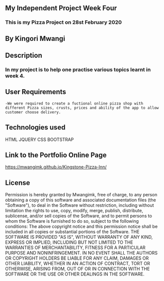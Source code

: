 ## My Independent Project Week Four
### This is my Pizza Project on 28st February 2020
## By Kingori Mwangi
## Description
### In my project is to help one practise various topics learnt in week 4.
## User Requirements
    -We were required to create a fuctional online pizza shop with different Pizza sizes, crusts, prices and ability of the app to allow customer choose delivery.
## Technologies used
   HTML
   JQUERY
   CSS
   BOOTSTRAP

## Link to the Portfolio Online Page
https://mwangimk.github.io/Kingstone-Pizza-Inn/
## License
Permission is hereby granted by Mwangimk, free of charge, to any person obtaining a copy of this software and associated documentation files (the "Software"), to deal in the Software without restriction, including without limitation the rights to use, copy, modify, merge, publish, distribute, sublicense, and/or sell copies of the Software, and to permit persons to whom the Software is furnished to do so, subject to the following conditions:
The above copyright notice and this permission notice shall be included in all copies or substantial portions of the Software.
THE SOFTWARE IS PROVIDED "AS IS", WITHOUT WARRANTY OF ANY KIND, EXPRESS OR IMPLIED, INCLUDING BUT NOT LIMITED TO THE WARRANTIES OF MERCHANTABILITY, FITNESS FOR A PARTICULAR PURPOSE AND NONINFRINGEMENT. IN NO EVENT SHALL THE AUTHORS OR COPYRIGHT HOLDERS BE LIABLE FOR ANY CLAIM, DAMAGES OR OTHER LIABILITY, WHETHER IN AN ACTION OF CONTRACT, TORT OR OTHERWISE, ARISING FROM, OUT OF OR IN CONNECTION WITH THE SOFTWARE OR THE USE OR OTHER DEALINGS IN THE SOFTWARE.

